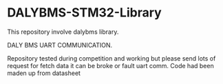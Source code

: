 # DALYBMS-STM32-Library
This repository involve dalybms library.

DALY BMS UART COMMUNICATION. 

Repository tested during competition and working but please send lots of request for fetch data it can be broke or fault uart comm. Code had been maden up from datasheet
